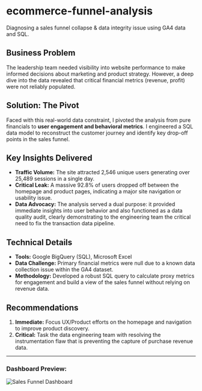 # ecommerce-funnel-analysis
Diagnosing a sales funnel collapse &amp; data integrity issue using GA4 data and SQL.

## Business Problem
The leadership team needed visibility into website performance to make informed decisions about marketing and product strategy. However, a deep dive into the data revealed that critical financial metrics (revenue, profit) were not reliably populated.

## Solution: The Pivot
Faced with this real-world data constraint, I pivoted the analysis from pure financials to **user engagement and behavioral metrics**. I engineered a SQL data model to reconstruct the customer journey and identify key drop-off points in the sales funnel.

## Key Insights Delivered
- **Traffic Volume:** The site attracted 2,546 unique users generating over 25,489 sessions in a single day.
- **Critical Leak:** A massive 92.8% of users dropped off between the homepage and product pages, indicating a major site navigation or usability issue.
- **Data Advocacy:** The analysis served a dual purpose: it provided immediate insights into user behavior and also functioned as a data quality audit, clearly demonstrating to the engineering team the critical need to fix the transaction data pipeline.

## Technical Details
- **Tools:** Google BigQuery (SQL), Microsoft Excel 
- **Data Challenge:** Primary financial metrics were null due to a known data collection issue within the GA4 dataset.
- **Methodology:** Developed a robust SQL query to calculate proxy metrics for engagement and build a view of the sales funnel without relying on revenue data.

## Recommendations
1.  **Immediate:** Focus UX/Product efforts on the homepage and navigation to improve product discovery.
2.  **Critical:** Task the data engineering team with resolving the instrumentation flaw that is preventing the capture of purchase revenue data.

---

### Dashboard Preview:
![Sales Funnel Dashboard](dashboard.png)
